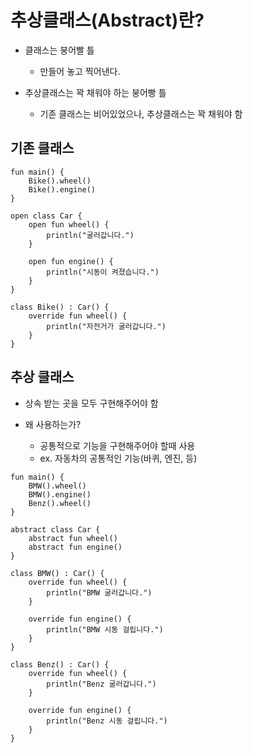 # 추상클래스(Abstract)란?

- 클래스는 붕어빨 틀 

  - 만들어 놓고 찍어낸다.

- 추상클래스는 꽉 채워야 하는 붕어빵 틀

  - 기존 클래스는 비어있었으나, 추상클래스는 꽉 채워야 함

## 기존 클래스

```
fun main() {
    Bike().wheel()
    Bike().engine()
}

open class Car {
    open fun wheel() {
        println("굴러갑니다.")
    }

    open fun engine() {
        println("시동이 켜졌습니다.")
    }
}

class Bike() : Car() {
    override fun wheel() {
        println("자전거가 굴러갑니다.")
    }
}
```

## 추상 클래스

- 상속 받는 곳을 모두 구현해주어야 함
- 왜 사용하는가?

  - 공통적으로 기능을 구현해주어야 할때 사용
  - ex. 자동차의 공통적인 기능(바퀴, 엔진, 등)

```
fun main() {
    BMW().wheel()
    BMW().engine()
    Benz().wheel()
}

abstract class Car {
    abstract fun wheel()
    abstract fun engine()
}

class BMW() : Car() {
    override fun wheel() {
        println("BMW 굴러갑니다.")
    }

    override fun engine() {
        println("BMW 시동 걸립니다.")
    }
}

class Benz() : Car() {
    override fun wheel() {
        println("Benz 굴러갑니다.")
    }

    override fun engine() {
        println("Benz 시동 걸립니다.")
    }
}
```
